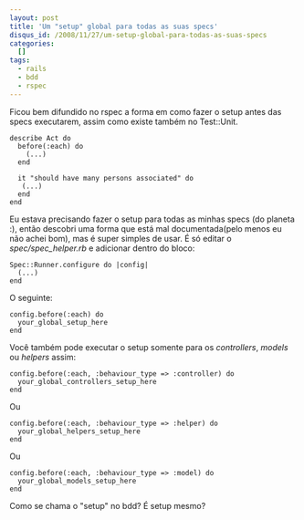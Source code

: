 ```yaml
--- 
layout: post
title: 'Um "setup" global para todas as suas specs'
disqus_id: /2008/11/27/um-setup-global-para-todas-as-suas-specs
categories: 
  []
tags:
  - rails
  - bdd
  - rspec
---
```



Ficou bem difundido no rspec a forma em como fazer o setup antes das specs executarem, assim como existe também no Test::Unit.

    describe Act do
      before(:each) do
        (...)
      end

      it "should have many persons associated" do
       (...)
      end
    end

Eu estava precisando fazer o setup para todas as minhas specs (do planeta :), então descobri uma forma que está mal documentada(pelo menos eu não achei bom), mas é super simples de usar. É só editar o _spec/spec\_helper.rb_ e adicionar dentro do bloco:

    Spec::Runner.configure do |config|
      (...)
    end

O seguinte:

    config.before(:each) do
      your_global_setup_here
    end

Você também pode executar o setup somente para os _controllers_, _models_ ou _helpers_ assim:

    config.before(:each, :behaviour_type => :controller) do
      your_global_controllers_setup_here
    end

Ou

    config.before(:each, :behaviour_type => :helper) do
      your_global_helpers_setup_here
    end

Ou 

    config.before(:each, :behaviour_type => :model) do
      your_global_models_setup_here
    end

Como se chama o "setup" no bdd? É setup mesmo?


